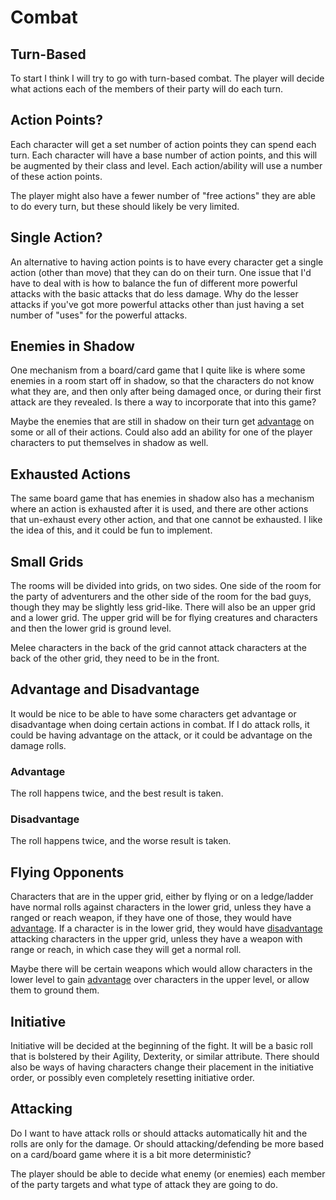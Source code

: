 # Combat

## Turn-Based
To start I think I will try to go with turn-based combat. The player will decide
what actions each of the members of their party will do each turn.

## Action Points?
Each character will get a set number of action points they can spend each turn. Each character will have a base number of action points, and this will be augmented by their class and level. Each action/ability will use a number of
these action points.

The player might also have a fewer number of "free actions" they are able to do every turn, but these should likely be very limited.

## Single Action?
An alternative to having action points is to have every character get a single action (other than move) that they can do on their turn. One issue that I'd have to deal with is how to balance the fun of different more powerful attacks with the basic attacks that do less damage. Why do the lesser attacks if you've got more powerful attacks other than just having a set number of "uses" for the powerful attacks.

## Enemies in Shadow
One mechanism from a board/card game that I quite like is where some enemies in a room start off in shadow, so that the characters do not know what they are, and then only after being damaged once, or during their first attack are they revealed. Is there a way to incorporate that into this game?

Maybe the enemies that are still in shadow on their turn get [advantage](#advantage) on some or all of their actions. Could also add an ability for one of the player characters to put themselves in shadow as well.

## Exhausted Actions
The same board game that has enemies in shadow also has a mechanism where an action is exhausted after it is used, and there are other actions that un-exhaust every other action, and that one cannot be exhausted.  I like the idea of this, and it could be fun to implement.

## Small Grids
The rooms will be divided into grids, on two sides. One side of the room for the party of adventurers and the other side of the room for the bad guys, though they may be slightly less grid-like. There will also be an upper grid and a lower grid. The upper grid will be for flying creatures and characters and then the lower grid is ground level.

Melee characters in the back of the grid cannot attack characters at the back of the other grid, they need to be in the front.

## Advantage and Disadvantage
It would be nice to be able to have some characters get advantage or disadvantage when doing certain actions in combat. If I do attack rolls, it could be having advantage on the attack, or it could be advantage on the damage rolls.

### Advantage
The roll happens twice, and the best result is taken.

### Disadvantage
The roll happens twice, and the worse result is taken.

## Flying Opponents
Characters that are in the upper grid, either by flying or on a ledge/ladder have normal rolls against characters in the lower grid, unless they have a ranged or reach weapon, if they have one of those, they would have [advantage](#advantage). If a character is in the lower grid, they would have [disadvantage](#disadvantage) attacking characters in the upper grid, unless they have a weapon with range or reach, in which case they will get a normal roll.

Maybe there will be certain weapons which would allow characters in the lower level to gain [advantage](#advantage) over characters in the upper level, or allow them to ground them.

## Initiative
Initiative will be decided at the beginning of the fight. It will be a basic roll that is bolstered by their Agility, Dexterity, or similar attribute. There should also be ways of having characters change their placement in the initiative order, or possibly even completely resetting initiative order.

## Attacking
Do I want to have attack rolls or should attacks automatically hit and the rolls are only for the damage. Or should attacking/defending be more based on a card/board game where it is a bit more deterministic?

The player should be able to decide what enemy (or enemies) each member of the party targets and what type of attack they are going to do.
